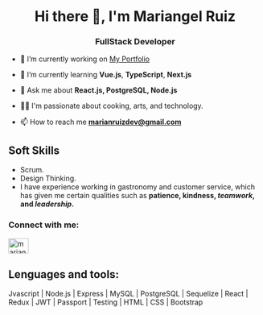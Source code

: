 <h1 align="center">Hi there 👋, I'm Mariangel Ruiz</h1>
<h3 align="center">FullStack Developer</h3>

- 🔭 I’m currently working on [My Portfolio](https://github.com/marianRuizDev/myPortfolio)

- 🌱 I’m currently learning **Vue.js**, **TypeScript**, **Next.js**

- 💬 Ask me about **React.js, PostgreSQL, Node.js**

- 👨‍💻 I'm passionate about cooking, arts, and technology.

- 📫 How to reach me **marianruizdev@gmail.com**

## Soft Skills

- Scrum.
- Design Thinking.
- I have experience working in gastronomy and customer service, which has given me certain qualities such as **patience, kindness, _teamwork_, and _leadership_.**

<h3 align="left">Connect with me:</h3>
<p align="left">
<a href="https://www.linkedin.com/in/mariangel-ruiz/?locale=en_US" target="blank"><img align="center" src="https://raw.githubusercontent.com/rahuldkjain/github-profile-readme-generator/master/src/images/icons/Social/linked-in-alt.svg" alt="mariangel-ruiz" height="30" width="40" /></a>
</p>

## Lenguages and tools:
Jvascript | Node.js | Express | MySQL | PostgreSQL | Sequelize | React  |  Redux | JWT  | Passport | Testing | HTML | CSS | Bootstrap

